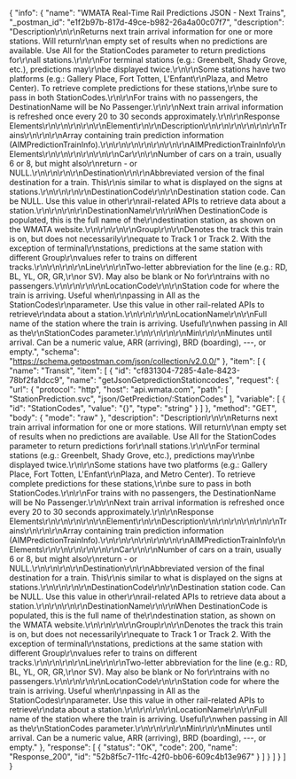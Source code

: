 {
  "info": {
    "name": "WMATA Real-Time Rail Predictions JSON - Next Trains",
    "_postman_id": "e1f2b97b-817d-49ce-b982-26a4a00c07f7",
    "description": "Description\r\n\r\nReturns next train arrival information for one or more stations. Will return\r\nan empty set of results when no predictions are available. Use All for the StationCodes parameter to return predictions for\r\nall stations.\r\n\r\nFor terminal stations (e.g.: Greenbelt, Shady Grove, etc.), predictions may\r\nbe displayed twice.\r\n\r\nSome stations have two platforms (e.g.: Gallery Place, Fort Totten, L'Enfant\r\nPlaza, and Metro Center). To retrieve complete predictions for these stations,\r\nbe sure to pass in both StationCodes.\r\n\r\nFor trains with no passengers, the DestinationName will be No Passenger.\r\n\r\nNext train arrival information is refreshed once every 20 to 30 seconds approximately.\r\n\r\nResponse Elements\r\n\r\n\r\n\r\n\r\nElement\r\n\r\nDescription\r\n\r\n\r\n\r\n\r\n\r\nTrains\r\n\r\n\r\nArray containing train prediction information (AIMPredictionTrainInfo).\r\n\r\n\r\n\r\n\r\n\r\n\r\nAIMPredictionTrainInfo\r\nElements\r\n\r\n\r\n\r\n\r\n\r\nCar\r\n\r\nNumber of cars on a train, usually 6 or 8, but might also\r\nreturn - or NULL.\r\n\r\n\r\n\r\nDestination\r\n\r\nAbbreviated version of the final destination for a train. This\r\nis similar to what is displayed on the signs at stations.\r\n\r\n\r\n\r\nDestinationCode\r\n\r\nDestination station code. Can be NULL. Use this value in other\r\nrail-related APIs to retrieve data about a station.\r\n\r\n\r\n\r\nDestinationName\r\n\r\nWhen DestinationCode is populated, this is the full name of the\r\ndestination station, as shown on the WMATA website.\r\n\r\n\r\n\r\nGroup\r\n\r\nDenotes the track this train is on, but does not necessarily\r\nequate to Track 1 or Track 2. With the exception of terminal\r\nstations, predictions at the same station with different Group\r\nvalues refer to trains on different tracks.\r\n\r\n\r\n\r\nLine\r\n\r\nTwo-letter abbreviation for the line (e.g.: RD, BL, YL, OR, GR,\r\nor SV). May also be blank or No for\r\ntrains with no passengers.\r\n\r\n\r\n\r\nLocationCode\r\n\r\nStation code for where the train is arriving. Useful when\r\npassing in All as the StationCodes\r\nparameter. Use this value in other rail-related APIs to retrieve\r\ndata about a station.\r\n\r\n\r\n\r\nLocationName\r\n\r\nFull name of the station where the train is arriving. Useful\r\nwhen passing in All as the\r\nStationCodes parameter.\r\n\r\n\r\n\r\nMin\r\n\r\nMinutes until arrival. Can be a numeric value, ARR (arriving), BRD (boarding), ---, or empty.",
    "schema": "https://schema.getpostman.com/json/collection/v2.0.0/"
  },
  "item": [
    {
      "name": "Transit",
      "item": [
        {
          "id": "cf831304-7285-4a1e-8423-78bf2fa1dcc9",
          "name": "getJsonGetpredictionStationcodes",
          "request": {
            "url": {
              "protocol": "http",
              "host": "api.wmata.com",
              "path": [
                "StationPrediction.svc",
                "json/GetPrediction/:StationCodes"
              ],
              "variable": [
                {
                  "id": "StationCodes",
                  "value": "{}",
                  "type": "string"
                }
              ]
            },
            "method": "GET",
            "body": {
              "mode": "raw"
            },
            "description": "Description\r\n\r\nReturns next train arrival information for one or more stations. Will return\r\nan empty set of results when no predictions are available. Use All for the StationCodes parameter to return predictions for\r\nall stations.\r\n\r\nFor terminal stations (e.g.: Greenbelt, Shady Grove, etc.), predictions may\r\nbe displayed twice.\r\n\r\nSome stations have two platforms (e.g.: Gallery Place, Fort Totten, L'Enfant\r\nPlaza, and Metro Center). To retrieve complete predictions for these stations,\r\nbe sure to pass in both StationCodes.\r\n\r\nFor trains with no passengers, the DestinationName will be No Passenger.\r\n\r\nNext train arrival information is refreshed once every 20 to 30 seconds approximately.\r\n\r\nResponse Elements\r\n\r\n\r\n\r\n\r\nElement\r\n\r\nDescription\r\n\r\n\r\n\r\n\r\n\r\nTrains\r\n\r\n\r\nArray containing train prediction information (AIMPredictionTrainInfo).\r\n\r\n\r\n\r\n\r\n\r\n\r\nAIMPredictionTrainInfo\r\nElements\r\n\r\n\r\n\r\n\r\n\r\nCar\r\n\r\nNumber of cars on a train, usually 6 or 8, but might also\r\nreturn - or NULL.\r\n\r\n\r\n\r\nDestination\r\n\r\nAbbreviated version of the final destination for a train. This\r\nis similar to what is displayed on the signs at stations.\r\n\r\n\r\n\r\nDestinationCode\r\n\r\nDestination station code. Can be NULL. Use this value in other\r\nrail-related APIs to retrieve data about a station.\r\n\r\n\r\n\r\nDestinationName\r\n\r\nWhen DestinationCode is populated, this is the full name of the\r\ndestination station, as shown on the WMATA website.\r\n\r\n\r\n\r\nGroup\r\n\r\nDenotes the track this train is on, but does not necessarily\r\nequate to Track 1 or Track 2. With the exception of terminal\r\nstations, predictions at the same station with different Group\r\nvalues refer to trains on different tracks.\r\n\r\n\r\n\r\nLine\r\n\r\nTwo-letter abbreviation for the line (e.g.: RD, BL, YL, OR, GR,\r\nor SV). May also be blank or No for\r\ntrains with no passengers.\r\n\r\n\r\n\r\nLocationCode\r\n\r\nStation code for where the train is arriving. Useful when\r\npassing in All as the StationCodes\r\nparameter. Use this value in other rail-related APIs to retrieve\r\ndata about a station.\r\n\r\n\r\n\r\nLocationName\r\n\r\nFull name of the station where the train is arriving. Useful\r\nwhen passing in All as the\r\nStationCodes parameter.\r\n\r\n\r\n\r\nMin\r\n\r\nMinutes until arrival. Can be a numeric value, ARR (arriving), BRD (boarding), ---, or empty."
          },
          "response": [
            {
              "status": "OK",
              "code": 200,
              "name": "Response_200",
              "id": "52b8f5c7-11fc-42f0-bb06-609c4b13e967"
            }
          ]
        }
      ]
    }
  ]
}